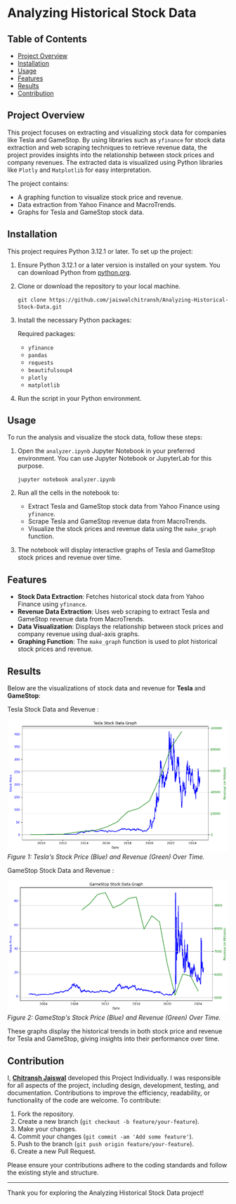 # Analyzing Historical Stock Data

## Table of Contents
- [Project Overview](#project-overview)
- [Installation](#installation)
- [Usage](#usage)
- [Features](#features)
- [Results](#results)
- [Contribution](#contribution)

## Project Overview
This project focuses on extracting and visualizing stock data for companies like Tesla and GameStop. By using libraries such as `yfinance` for stock data extraction and web scraping techniques to retrieve revenue data, the project provides insights into the relationship between stock prices and company revenues. The extracted data is visualized using Python libraries like `Plotly` and `Matplotlib` for easy interpretation.

The project contains:
- A graphing function to visualize stock price and revenue.
- Data extraction from Yahoo Finance and MacroTrends.
- Graphs for Tesla and GameStop stock data.

## Installation
This project requires Python 3.12.1 or later.
To set up the project:
1. Ensure Python 3.12.1 or a later version is installed on your system. You can download Python from [python.org](https://www.python.org/downloads/).
2. Clone or download the repository to your local machine.
    
       git clone https://github.com/jaiswalchitransh/Analyzing-Historical-Stock-Data.git
  
3. Install the necessary Python packages:
   
   Required packages:
   - `yfinance`
   - `pandas`
   - `requests`
   - `beautifulsoup4`
   - `plotly`
   - `matplotlib`

4. Run the script in your Python environment.

## Usage
To run the analysis and visualize the stock data, follow these steps:

1. Open the `analyzer.ipynb` Jupyter Notebook in your preferred environment. You can use Jupyter Notebook or JupyterLab for this purpose.

       jupyter notebook analyzer.ipynb

2. Run all the cells in the notebook to:
   - Extract Tesla and GameStop stock data from Yahoo Finance using `yfinance`.
   - Scrape Tesla and GameStop revenue data from MacroTrends.
   - Visualize the stock prices and revenue data using the `make_graph` function.

3. The notebook will display interactive graphs of Tesla and GameStop stock prices and revenue over time.

## Features
- **Stock Data Extraction**: Fetches historical stock data from Yahoo Finance using `yfinance`.
- **Revenue Data Extraction**: Uses web scraping to extract Tesla and GameStop revenue data from MacroTrends.
- **Data Visualization**: Displays the relationship between stock prices and company revenue using dual-axis graphs.
- **Graphing Function**: The `make_graph` function is used to plot historical stock prices and revenue.

## Results
Below are the visualizations of stock data and revenue for **Tesla** and **GameStop**:

Tesla Stock Data and Revenue :

![Tesla Stock Price and Revenue](https://github.com/jaiswalchitransh/Analyzing-Historical-Stock-Data/blob/main/Sample%20Output/tesla_stock_graph.png)
*Figure 1: Tesla's Stock Price (Blue) and Revenue (Green) Over Time.*

GameStop Stock Data and Revenue :

![GameStop Stock Price and Revenue](https://github.com/jaiswalchitransh/Analyzing-Historical-Stock-Data/blob/main/Sample%20Output/gamestop_stock_graph.png)
*Figure 2: GameStop's Stock Price (Blue) and Revenue (Green) Over Time.*

These graphs display the historical trends in both stock price and revenue for Tesla and GameStop, giving insights into their performance over time.


## Contribution
I, **[Chitransh Jaiswal](https://www.linkedin.com/in/jaiswalchitransh/)** developed this Project Individually. I was responsible for all aspects of the project, including design, development, testing, and documentation.
Contributions to improve the efficiency, readability, or functionality of the code are welcome. To contribute:
1. Fork the repository.
2. Create a new branch (`git checkout -b feature/your-feature`).
3. Make your changes.
4. Commit your changes (`git commit -am 'Add some feature'`).
5. Push to the branch (`git push origin feature/your-feature`).
6. Create a new Pull Request.

Please ensure your contributions adhere to the coding standards and follow the existing style and structure.

---

Thank you for exploring the Analyzing Historical Stock Data project!
